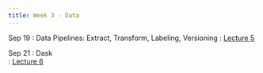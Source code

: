 ```yaml
---
title: Week 3 - Data
---
```


Sep 19
: Data Pipelines: Extract, Transform, Labeling, Versioning
  : [Lecture 5](../assets/lectures/lecture5/03_data1_pipelines_versioning_cloud_storage.pdf)


Sep 21
: Dask	
  : [Lecture 6](../assets/lectures/lecture6/03_data2_dask.pdf)